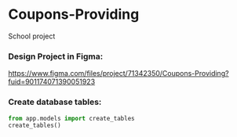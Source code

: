# Coupons-Providing
School project

### Design Project in Figma:
https://www.figma.com/files/project/71342350/Coupons-Providing?fuid=901174071390051923


### Create database tables:
```python
from app.models import create_tables
create_tables()
```